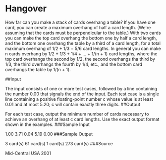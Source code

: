 # Hangover
How far can you make a stack of cards overhang a table? 
If you have one card, you can create a maximum overhang of half a card length. (We're assuming that the cards must be perpendicular to the table.) With two cards you can make the top card overhang the bottom one by half a card length, and the bottom one overhang the table by a third of a card length, for a total maximum overhang of 1/2 + 1/3 = 5/6 card lengths. In general you can make n cards overhang by 1/2 + 1/3 + 1/4 + ... + 1/(n + 1) card lengths, where the top card overhangs the second by 1/2, the second overhangs tha third by 1/3, the third overhangs the fourth by 1/4, etc., and the bottom card overhangs the table by 1/(n + 1). 

##Input

The input consists of one or more test cases, followed by a line containing the number 0.00 that signals the end of the input. Each test case is a single line containing a positive floating-point number c whose value is at least 0.01 and at most 5.20; c will contain exactly three digits.
##Output

For each test case, output the minimum number of cards necessary to achieve an overhang of at least c card lengths. Use the exact output format shown in the examples.
###Sample Input

1.00
3.71
0.04
5.19
0.00
###Sample Output

3 card(s)
61 card(s)
1 card(s)
273 card(s)
###Source

Mid-Central USA 2001
